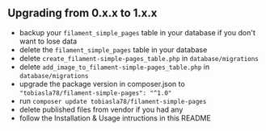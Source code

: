 ## Upgrading from 0.x.x to 1.x.x
- backup your `filament_simple_pages` table in your database if you don't want to lose data
- delete the `filament_simple_pages` table in your database
- delete `create_filament-simple-pages_table.php` in `database/migrations`
- delete `add_image_to_filament-simple-pages_table.php` in `database/migrations`
- upgrade the package version in composer.json to `"tobiasla78/filament-simple-pages": "^1.0"`
- run `composer update tobiasla78/filament-simple-pages`
- delete published files from vendor if you had any
- follow the Installation & Usage intructions in this README
